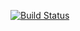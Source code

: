 [![Build Status](https://travis-ci.org/svenpanne/HSuperBible6.png)](https://travis-ci.org/svenpanne/HSuperBible6)
